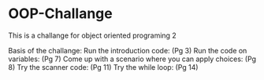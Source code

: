 # OOP-Challange

This is a challange for object oriented programing 2

Basis of the challange:
    Run the introduction code: (Pg 3)
    Run the code on variables: (Pg 7)
    Come up with a scenario where you can apply choices: (Pg 8)
    Try the scanner code: (Pg 11)
    Try the while loop: (Pg 14)
